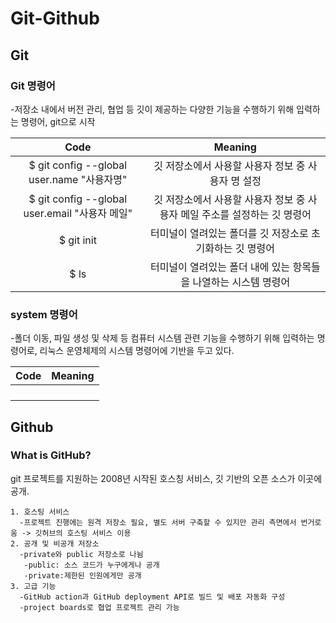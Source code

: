 # Git-Github
## Git
### Git 명령어
 -저장소 내에서 버전 관리, 협업 등 깃이 제공하는 다양한 기능을 수행하기 위해 입력하는 명령어, git으로 시작
<!--Table-->
|Code|Meaning|
|:--:|:--:|
|$ git config --global user.name "사용자명"|깃 저장소에서 사용할 사용자 정보 중 사용자 명 설정|
|$ git config --global user.email "사용자 메일"|깃 저장소에서 사용할 사용자 정보 중 사용자 메일 주소를 설정하는 깃 명령어|
|$ git init|터미널이 열려있는 폴더를 깃 저장소로 초기화하는 깃 명령어|
|$ ls|터미널이 열려있는 폴더 내에 있는 항목들을 나열하는 시스템 명령어|

### system 명령어
 -폴더 이동, 파일 생성 및 삭제 등 컴퓨터 시스템 관련 기능을 수행하기 위해 입력하는 명령어로, 리눅스 운영체제의 시스템 명령어에 기반을 두고 있다.
<!--Table-->
|Code|Meaning|
|:--:|:--:|
|||
|||
|||
|||

## Github
### What is GitHub?
git 프로젝트를 지원하는 2008년 시작된 호스칭 서비스, 깃 기반의 오픈 소스가 이곳에 공개.
```
1. 호스팅 서비스
  -프로젝트 진행에는 원격 저장소 필요, 별도 서버 구축할 수 있지만 관리 측면에서 번거로움 -> 깃허브의 호스팅 서비스 이용 
2. 공개 및 비공개 저장소
  -private와 public 저장소로 나뉨
   -public: 소스 코드가 누구에게나 공개
   -private:제한된 인원에게만 공개
3. 고급 기능
  -GitHub action과 GitHub deployment API로 빌드 및 배포 자동화 구성
  -project boards로 협업 프로젝트 관리 가능
```
